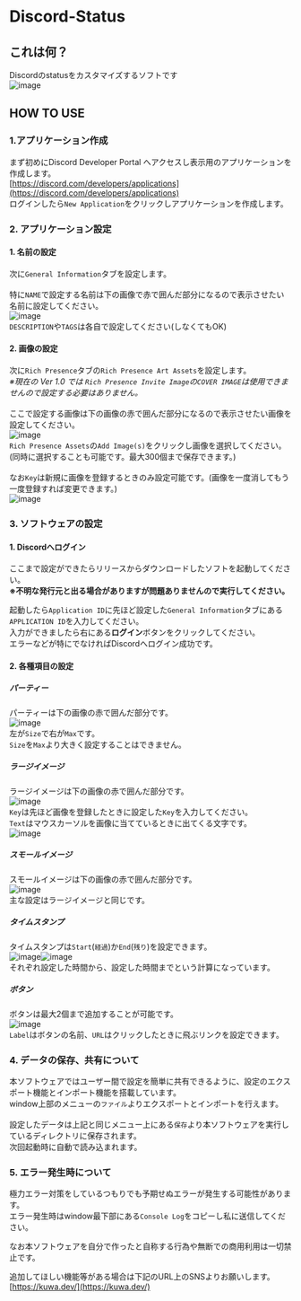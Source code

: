 # Discord-Status
## これは何？
Discordのstatusをカスタマイズするソフトです<br>
![image](https://user-images.githubusercontent.com/83022348/206895773-1c721900-5d6f-496b-8f46-9b2d9db7e14e.png)
## HOW TO USE
### 1.アプリケーション作成
まず初めにDiscord Developer Portal へアクセスし表示用のアプリケーションを作成します。<br>
[https://discord.com/developers/applications](https://discord.com/developers/applications)<br>
ログインしたら`New Application`をクリックしアプリケーションを作成します。<br>

### 2. アプリケーション設定
#### 1. 名前の設定
次に`General Information`タブを設定します。<br>
<br>
特に`NAME`で設定する名前は下の画像で赤で囲んだ部分になるので表示させたい名前に設定してください。<br>
![image](https://user-images.githubusercontent.com/83022348/206896084-c5f876e3-0b7e-46e0-9882-a0291503c933.png)<br>
`DESCRIPTION`や`TAGS`は各自で設定してください(しなくてもOK)<br>
#### 2. 画像の設定
次に`Rich Presence`タブの`Rich Presence Art Assets`を設定します。<br>
*※現在の Ver 1.0 では `Rich Presence Invite Image`の`COVER IMAGE`は使用できませんので設定する必要はありません。*<br>
<br>
ここで設定する画像は下の画像の赤で囲んだ部分になるので表示させたい画像を設定してください。<br>
![image](https://user-images.githubusercontent.com/83022348/206896408-8a6f9470-5cfc-46f0-bbd4-689b7e95a614.png)<br>
`Rich Presence Assets`の`Add Image(s)`をクリックし画像を選択してください。<br>
(同時に選択することも可能です。最大300個まで保存できます。)<br>
<br>
なお`Key`は新規に画像を登録するときのみ設定可能です。(画像を一度消してもう一度登録すれば変更できます。)<br>
![image](https://user-images.githubusercontent.com/83022348/206896549-e2ce8a5f-d256-4a61-8929-8d9e55308b75.png)

### 3. ソフトウェアの設定
#### 1. Discordへログイン
ここまで設定ができたらリリースからダウンロードしたソフトを起動してください。<br>
**※不明な発行元と出る場合がありますが問題ありませんので実行してください。**

起動したら`Application ID`に先ほど設定した`General Information`タブにある`APPLICATION ID`を入力してください。<br>
入力ができましたら右にある**ログイン**ボタンをクリックしてください。<br>
エラーなどが特にでなければDiscordへログイン成功です。

#### 2. 各種項目の設定
##### パーティー
パーティーは下の画像の赤で囲んだ部分です。<br>
![image](https://user-images.githubusercontent.com/83022348/206896897-efff66f1-7d50-42a3-b639-2c3e1e9389ad.png)<br>
左が`Size`で右が`Max`です。<br>
`Size`を`Max`より大きく設定することはできません。
##### ラージイメージ
ラージイメージは下の画像の赤で囲んだ部分です。<br>
![image](https://user-images.githubusercontent.com/83022348/206896939-b5c59752-656b-4b55-ac43-7f78c6441354.png)<br>
`Key`は先ほど画像を登録したときに設定した`Key`を入力してください。<br>
`Text`はマウスカーソルを画像に当てているときに出てくる文字です。<br>
![image](https://user-images.githubusercontent.com/83022348/206897065-e07bb8dc-2e8f-4c2b-99e9-1f4869e6bca5.png)
##### スモールイメージ
スモールイメージは下の画像の赤で囲んだ部分です。<br>
![image](https://user-images.githubusercontent.com/83022348/206897088-b2ee35b0-f548-4cf5-8cf4-a2ee4fc49f2f.png)<br>
主な設定はラージイメージと同じです。
##### タイムスタンプ
タイムスタンプは`Start`(`経過`)か`End`(`残り`)を設定できます。<br>
![image](https://user-images.githubusercontent.com/83022348/206897206-f5662b10-5c3e-4a1a-8e97-7390a3d01bf0.png)![image](https://user-images.githubusercontent.com/83022348/206897215-c39652df-7d2a-4c04-a260-eebc5655f384.png)<br>
それぞれ設定した時間から、設定した時間までという計算になっています。<br>
##### ボタン
ボタンは最大2個まで追加することが可能です。<br>
![image](https://user-images.githubusercontent.com/83022348/206897280-0cb2386b-5133-47c5-b3c4-3e7742ac0bbd.png)<br>
`Label`はボタンの名前、`URL`はクリックしたときに飛ぶリンクを設定できます。

### 4. データの保存、共有について
本ソフトウェアではユーザー間で設定を簡単に共有できるように、設定のエクスポート機能とインポート機能を搭載しています。<br>
window上部のメニューの`ファイル`よりエクスポートとインポートを行えます。<br>
<br>
設定したデータは上記と同じメニュー上にある`保存`より本ソフトウェアを実行しているディレクトリに保存されます。<br>
次回起動時に自動で読み込まれます。

### 5. エラー発生時について
極力エラー対策をしているつもりでも予期せぬエラーが発生する可能性があります。<br>
エラー発生時はwindow最下部にある`Console Log`をコピーし私に送信してください。


なお本ソフトウェアを自分で作ったと自称する行為や無断での商用利用は一切禁止です。

追加してほしい機能等がある場合は下記のURL上のSNSよりお願いします。
[https://kuwa.dev/](https://kuwa.dev/)
